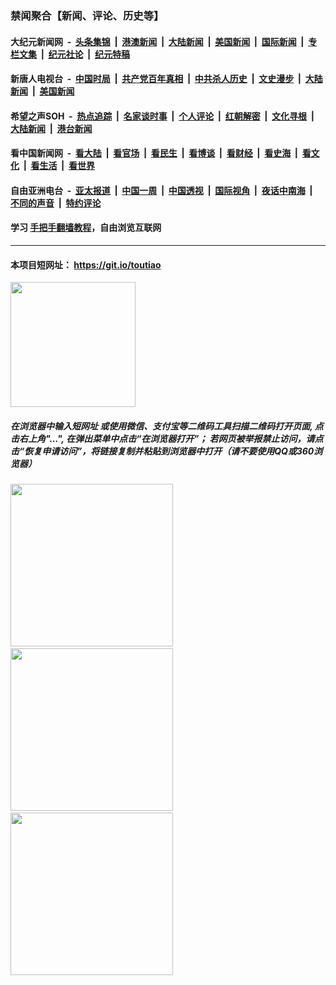 ### 禁闻聚合【新闻、评论、历史等】

#### 大纪元新闻网 &nbsp;-&nbsp; [头条集锦](indexes/E头条集锦.md?t=02070011) &nbsp;|&nbsp; [港澳新闻](indexes/E港澳新闻.md?t=02070011)  &nbsp;|&nbsp; [大陆新闻](indexes/E大陆新闻.md?t=02070011) &nbsp;|&nbsp; [美国新闻](indexes/E美国新闻.md?t=02070011) &nbsp;|&nbsp; [国际新闻](indexes/E国际新闻.md?t=02070011) &nbsp;|&nbsp; [专栏文集](indexes/E专栏文集.md?t=02070011) &nbsp;|&nbsp; [纪元社论](indexes/E纪元社论.md?t=02070011) &nbsp;|&nbsp; [纪元特稿](indexes/E纪元特稿.md?t=02070011) 

#### 新唐人电视台 &nbsp;-&nbsp; [中国时局](indexes/N中国时局.md?t=02070011) &nbsp;|&nbsp; [共产党百年真相](indexes/N共产党百年真相.md?t=02070011) &nbsp;|&nbsp; [中共杀人历史](indexes/N中共杀人历史.md?t=02070011) &nbsp;|&nbsp; [文史漫步](indexes/N文史漫步.md?t=02070011) &nbsp;|&nbsp; [大陆新闻](indexes/N大陆新闻.md?t=02070011) &nbsp;|&nbsp; [美国新闻](indexes/N美国新闻.md?t=02070011)

#### 希望之声SOH &nbsp;-&nbsp; [热点追踪](indexes/H热点追踪.md?t=02070011) &nbsp;|&nbsp; [名家谈时事](indexes/H名家谈时事.md?t=02070011) &nbsp;|&nbsp; [个人评论](indexes/H个人评论.md?t=02070011)  &nbsp;|&nbsp; [红朝解密](indexes/H红朝解密.md?t=02070011) &nbsp;|&nbsp; [文化寻根](indexes/H文化寻根.md?t=02070011) &nbsp;|&nbsp; [大陆新闻](indexes/H大陆新闻.md?t=02070011) &nbsp;|&nbsp; [港台新闻](indexes/H港台新闻.md?t=02070011)

#### 看中国新闻网 &nbsp;-&nbsp; [看大陆](indexes/S看大陆.md?t=02070011) &nbsp;|&nbsp; [看官场](indexes/S看官场.md?t=02070011) &nbsp;|&nbsp; [看民生](indexes/S看民生.md?t=02070011)  &nbsp;|&nbsp; [看博谈](indexes/S看博谈.md?t=02070011) &nbsp;|&nbsp; [看财经](indexes/S看财经.md?t=02070011) &nbsp;|&nbsp; [看史海](indexes/S看史海.md?t=02070011) &nbsp;|&nbsp; [看文化](indexes/S看文化.md?t=02070011) &nbsp;|&nbsp; [看生活](indexes/S看生活.md?t=02070011) &nbsp;|&nbsp; [看世界](indexes/S看世界.md?t=02070011)

#### 自由亚洲电台 &nbsp;-&nbsp; [亚太报道](indexes/R亚太报道.md?t=02070011) &nbsp;|&nbsp; [中国一周](indexes/R中国一周.md?t=02070011) &nbsp;|&nbsp; [中国透视](indexes/R中国透视.md?t=02070011)  &nbsp;|&nbsp; [国际视角](indexes/R国际视角.md?t=02070011) &nbsp;|&nbsp; [夜话中南海](indexes/R夜话中南海.md?t=02070011) &nbsp;|&nbsp; [不同的声音](indexes/R不同的声音.md?t=02070011) &nbsp;|&nbsp; [特约评论](indexes/R特约评论.md?t=02070011)

#### 学习 [手把手翻墙教程](https://github.com/gfw-breaker/guides/wiki)，自由浏览互联网

----

#### 本项目短网址： https://git.io/toutiao
<img src="https://raw.githubusercontent.com/gfw-breaker/banned-news/master/scripts/img/qr.png" width="200px"/>  

##### 在浏览器中输入短网址 或使用微信、支付宝等二维码工具扫描二维码打开页面, 点击右上角"...", 在弹出菜单中点击“在浏览器打开”； 若网页被举报禁止访问，请点击“恢复申请访问”，将链接复制并粘贴到浏览器中打开（请不要使用QQ或360浏览器）

<img src="https://raw.githubusercontent.com/gfw-breaker/banned-news/master/scripts/img/1.png" width="260px"/> &nbsp; <img src="https://raw.githubusercontent.com/gfw-breaker/banned-news/master/scripts/img/2.png" width="260px"/> &nbsp; <img src="https://raw.githubusercontent.com/gfw-breaker/banned-news/master/scripts/img/3.png" width="260px"/>
